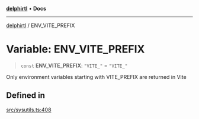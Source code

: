 [**delphirtl**](../README.md) • **Docs**

***

[delphirtl](../globals.md) / ENV\_VITE\_PREFIX

# Variable: ENV\_VITE\_PREFIX

> `const` **ENV\_VITE\_PREFIX**: `"VITE_"` = `"VITE_"`

Only environment variables starting with VITE_PREFIX are returned in Vite

## Defined in

[src/sysutils.ts:408](https://github.com/chuacw/delphirtl/blob/fec3f5d663dd7c36654525a8693564dece7e3b0d/src/sysutils.ts#L408)
